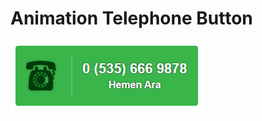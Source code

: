 # Animation Telephone Button
![Animation Telephone Button](https://github.com/mevlutcelik/animationTelephoneButton/blob/main/button.PNG?raw=true)